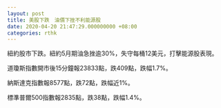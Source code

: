 ```yaml
---
layout: post
title: 美股下跌　油價下挫不利能源股
date: 2020-04-20 21:47:29.000000000 +08:00
categories: rthk
---
```


紐約股市下跌。紐約5月期油急挫逾30%，失守每桶12美元，打擊能源股表現。

道瓊斯指數開市後15分鐘報23833點，跌409點，跌幅1.7%。

納斯達克指數報8577點，跌72點，跌幅近1%。

標準普爾500指數報2835點，跌38點，跌幅1.4%。
